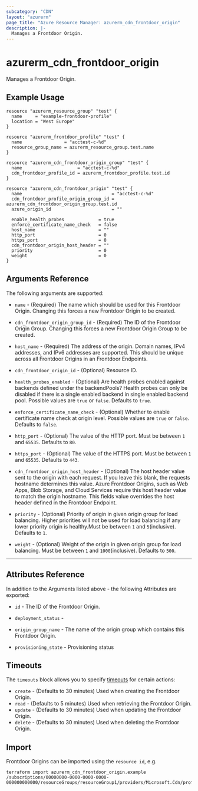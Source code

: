 ```yaml
---
subcategory: "CDN"
layout: "azurerm"
page_title: "Azure Resource Manager: azurerm_cdn_frontdoor_origin"
description: |-
  Manages a Frontdoor Origin.
---
```


# azurerm_cdn_frontdoor_origin

Manages a Frontdoor Origin.

## Example Usage

```hcl
resource "azurerm_resource_group" "test" {
  name     = "example-frontdoor-profile"
  location = "West Europe"
}

resource "azurerm_frontdoor_profile" "test" {
  name                = "acctest-c-%d"
  resource_group_name = azurerm_resource_group.test.name
}

resource "azurerm_cdn_frontdoor_origin_group" "test" {
  name                     = "acctest-c-%d"
  cdn_frontdoor_profile_id = azurerm_frontdoor_profile.test.id
}

resource "azurerm_cdn_frontdoor_origin" "test" {
  name                                  = "acctest-c-%d"
  cdn_frontdoor_profile_origin_group_id = azurerm_cdn_frontdoor_origin_group.test.id
  azure_origin_id                       = ""

  enable_health_probes             = true
  enforce_certificate_name_check   = false
  host_name                        = ""
  http_port                        = 0
  https_port                       = 0
  cdn_frontdoor_origin_host_header = ""
  priority                         = 0
  weight                           = 0
}
```

## Arguments Reference

The following arguments are supported:

* `name` - (Required) The name which should be used for this Frontdoor Origin. Changing this forces a new Frontdoor Origin to be created.

* `cdn_frontdoor_origin_group_id` - (Required) The ID of the Frontdoor Origin Group. Changing this forces a new Frontdoor Origin Group to be created.

* `host_name` - (Required) The address of the origin. Domain names, IPv4 addresses, and IPv6 addresses are supported. This should be unique across all Frontdoor Origins in an Frontdoor Endpoints.

* `cdn_frontdoor_origin_id` - (Optional) Resource ID.

* `health_probes_enabled` - (Optional) Are health probes enabled against backends defined under the backendPools? Health probes can only be disabled if there is a single enabled backend in single enabled backend pool. Possible values are `true` or `false`. Defaults to `true`.

* `enforce_certificate_name_check` - (Optional) Whether to enable certificate name check at origin level. Possible values are `true` or `false`. Defaults to `false`.

* `http_port` - (Optional) The value of the HTTP port. Must be between `1` and `65535`. Defaults to `80`.

* `https_port` - (Optional) The value of the HTTPS port. Must be between `1` and `65535`. Defaults to `443`.

* `cdn_frontdoor_origin_host_header` - (Optional) The host header value sent to the origin with each request. If you leave this blank, the requests hostname determines this value. Azure Frontdoor Origins, such as Web Apps, Blob Storage, and Cloud Services require this host header value to match the origin hostname. This fields value overrides the host header defined in the Frontdoor Endpoint.

* `priority` - (Optional) Priority of origin in given origin group for load balancing. Higher priorities will not be used for load balancing if any lower priority origin is healthy.Must be between `1` and `5`(inclusive). Defaults to `1`.

* `weight` - (Optional) Weight of the origin in given origin group for load balancing. Must be between `1` and `1000`(inclusive). Defaults to `500`.

---

## Attributes Reference

In addition to the Arguments listed above - the following Attributes are exported:

* `id` - The ID of the Frontdoor Origin.

* `deployment_status` - 

* `origin_group_name` - The name of the origin group which contains this Frontdoor Origin.

* `provisioning_state` - Provisioning status

## Timeouts

The `timeouts` block allows you to specify [timeouts](https://www.terraform.io/docs/configuration/resources.html#timeouts) for certain actions:

* `create` - (Defaults to 30 minutes) Used when creating the Frontdoor Origin.
* `read` - (Defaults to 5 minutes) Used when retrieving the Frontdoor Origin.
* `update` - (Defaults to 30 minutes) Used when updating the Frontdoor Origin.
* `delete` - (Defaults to 30 minutes) Used when deleting the Frontdoor Origin.

## Import

Frontdoor Origins can be imported using the `resource id`, e.g.

```shell
terraform import azurerm_cdn_frontdoor_origin.example /subscriptions/00000000-0000-0000-0000-000000000000/resourceGroups/resourceGroup1/providers/Microsoft.Cdn/profiles/profile1/originGroups/originGroup1/origins/origin1
```
